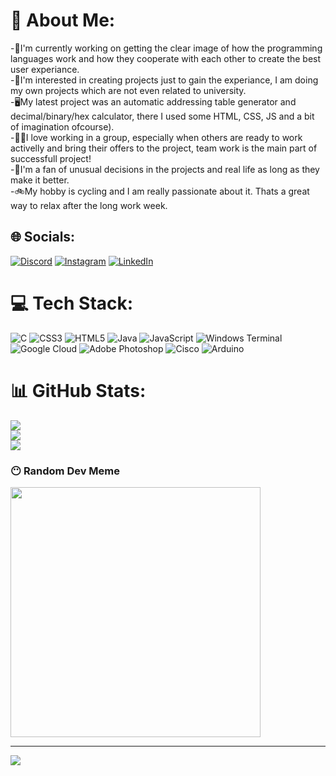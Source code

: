 # 💫 About Me:
-🔬I'm currently working on getting the clear image of how the programming languages work and how they cooperate with each other to create the best user experiance.<br>-🤔I'm interested in creating projects just to gain the experiance, I am doing my own projects which are not even related to university.<br>-🖥️My latest project was an automatic addressing table generator and decimal/binary/hex calculator, there I used some HTML, CSS, JS and a bit of imagination ofcourse).<br>-🤜🤛I love working in a group, especially when others are ready to work activelly and bring their offers to the project, team work is the main part of successfull project!<br>-👾I'm a fan of unusual decisions in the projects and real life as long as they make it better.<br>-🚲My hobby is cycling and I am really passionate about it. Thats a great way to relax after the long work week.<br>


## 🌐 Socials:
[![Discord](https://img.shields.io/badge/Discord-%237289DA.svg?logo=discord&logoColor=white)](https://discord.gg/illia165280) 
[![Instagram](https://img.shields.io/badge/Instagram-%23E4405F.svg?logo=Instagram&logoColor=white)](https://instagram.com/illiastefanovskii)
[![LinkedIn](https://img.shields.io/badge/LinkedIn-%230077B5.svg?logo=linkedin&logoColor=white)](https://www.linkedin.com/in/illia-stefanovskyi) 

# 💻 Tech Stack:
![C](https://img.shields.io/badge/c-%2300599C.svg?style=for-the-badge&logo=c&logoColor=white) ![CSS3](https://img.shields.io/badge/css3-%231572B6.svg?style=for-the-badge&logo=css3&logoColor=white) ![HTML5](https://img.shields.io/badge/html5-%23E34F26.svg?style=for-the-badge&logo=html5&logoColor=white) ![Java](https://img.shields.io/badge/java-%23ED8B00.svg?style=for-the-badge&logo=openjdk&logoColor=white) ![JavaScript](https://img.shields.io/badge/javascript-%23323330.svg?style=for-the-badge&logo=javascript&logoColor=%23F7DF1E) ![Windows Terminal](https://img.shields.io/badge/Windows%20Terminal-%234D4D4D.svg?style=for-the-badge&logo=windows-terminal&logoColor=white) ![Google Cloud](https://img.shields.io/badge/GoogleCloud-%234285F4.svg?style=for-the-badge&logo=google-cloud&logoColor=white) ![Adobe Photoshop](https://img.shields.io/badge/adobe%20photoshop-%2331A8FF.svg?style=for-the-badge&logo=adobe%20photoshop&logoColor=white) ![Cisco](https://img.shields.io/badge/cisco-%23049fd9.svg?style=for-the-badge&logo=cisco&logoColor=black) ![Arduino](https://img.shields.io/badge/-Arduino-00979D?style=for-the-badge&logo=Arduino&logoColor=white)
# 📊 GitHub Stats:
![](https://github-readme-stats.vercel.app/api?username=IlliaStefanovskyi&theme=dark&hide_border=true&include_all_commits=false&count_private=false)<br/>
![](https://github-readme-streak-stats.herokuapp.com/?user=IlliaStefanovskyi&theme=dark&hide_border=true)<br/>
![](https://github-readme-stats.vercel.app/api/top-langs/?username=IlliaStefanovskyi&theme=dark&hide_border=true&include_all_commits=false&count_private=false&layout=compact)

### 😶 Random Dev Meme
<img src='https://programmerhumor.io/wp-content/uploads/2022/07/programmerhumor-io-frontend-memes-programming-memes-c0e265eaf665a17.png' style="height: 400px;"/>

---
[![](https://visitcount.itsvg.in/api?id=IlliaStefanovskyi&icon=0&color=0)](https://visitcount.itsvg.in)

<!-- Proudly created with GPRM ( https://gprm.itsvg.in ) -->

